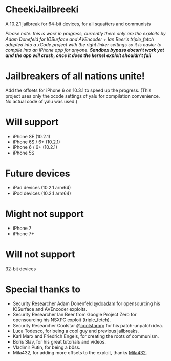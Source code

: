 # CheekiJailbreeki
A 10.2.1 jailbreak for 64-bit devices, for all squatters and communists

*Please note: this is work in progress, currently there only are the exploits by Adam Donefeld for IOSurface and AVEncoder + Ian Beer's triple_fetch adopted into a xCode project with the right linker settings so it is easier to compile into an iPhone app for anyone. **Sandbox bypass doesn't work yet and the app will crash, once it does the kernel exploit shouldn't fail***

# Jailbreakers of all nations unite!
Add the offsets for iPhone 6 on 10.3.1 to speed up the progress.
(This project uses only the xcode settings of yalu for compilation convenience. No actual code of yalu was used.)


# Will support
- iPhone SE (10.2.1)
- iPhone 6S / 6+ (10.2.1)
- iPhone 6 / 6+ (10.2.1)
- iPhone 5S


# Future devices
- iPad devices (10.2.1 arm64)
- iPod devices (10.2.1 arm64)

# Might not support
- iPhone 7
- iPhone 7+

# Will not support
32-bit devices

# Special thanks to
- Security Researcher Adam Donenfeld [@doadam](http://twitter.com/doadam) for opensourcing his IOSurface and AVEncoder exploits.
- Security Researcher Ian Beer from Google Project Zero for opensourcing his NSXPC exploit (triple_fetch).
- Security Researcher Coolstar [@coolstarorg](http://twitter.com/coolstarorg) for his patch-unpatch idea.
- Luca Todesco, for being a cool guy and previous jailbreaks.
- Karl Marx and Friedrich Engels, for creating the roots of communism.
- Boris Slav, for his great tutorials and videos.
- Vladimir Putin, for being a b0ss.
- Mila432, for adding more offsets to the exploit, thanks [Mila432](http://github.com/mila432/).
